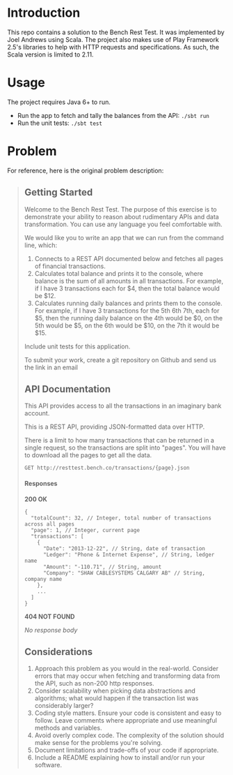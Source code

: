 # Introduction

This repo contains a solution to the Bench Rest Test. It was implemented by Joel Andrews using Scala. The project also makes use of Play Framework 2.5's libraries to help with HTTP requests and specifications. As such, the Scala version is limited to 2.11.

# Usage

The project requires Java 6+ to run.

* Run the app to fetch and tally the balances from the API: `./sbt run`
* Run the unit tests: `./sbt test`

# Problem

For reference, here is the original problem description:

> ## Getting Started
>
> Welcome to the Bench Rest Test. The purpose of this exercise is to demonstrate your ability to reason about rudimentary APIs and data transformation. You can use any language you feel comfortable with.
>
> We would like you to write an app that we can run from the command line, which:
>
> 1. Connects to a REST API documented below and fetches all pages of financial transactions.
> 2. Calculates total balance and prints it to the console, where balance is the sum of all amounts in all transactions. For example, if I have 3 transactions each for $4, then the total balance would be $12.
> 3. Calculates running daily balances and prints them to the console. For example, if I have 3 transactions for the 5th 6th 7th, each for $5, then the running daily balance on the 4th would be $0, on the 5th would be $5, on the 6th would be $10, on the 7th it would be $15.
>
> Include unit tests for this application.
>
> To submit your work, create a git repository on Github and send us the link in an email
>
> ## API Documentation
>
> This API provides access to all the transactions in an imaginary bank account.
>
> This is a REST API, providing JSON-formatted data over HTTP.
>
> There is a limit to how many transactions that can be returned in a single request, so the transactions are split into "pages". You will have to download all the pages to get all the data.
>
> `GET http://resttest.bench.co/transactions/{page}.json`
>
> #### Responses
>
> **200 OK**
>
> ```
> {
>   "totalCount": 32, // Integer, total number of transactions across all pages
>   "page": 1, // Integer, current page
>   "transactions": [
>     {
>       "Date": "2013-12-22", // String, date of transaction
>       "Ledger": "Phone & Internet Expense", // String, ledger name
>       "Amount": "-110.71", // String, amount
>       "Company": "SHAW CABLESYSTEMS CALGARY AB" // String, company name
>     },
>     ...
>   ]
> }
> ```
> 
> **404 NOT FOUND**
> 
> _No response body_
> 
> ## Considerations
> 
> 1. Approach this problem as you would in the real-world. Consider errors that may occur when fetching and transforming data from the API, such as non-200 http responses.
> 2. Consider scalability when picking data abstractions and algorithms; what would happen if the transaction list was considerably larger?
> 3. Coding style matters. Ensure your code is consistent and easy to follow. Leave comments where appropriate and use meaningful methods and variables.
> 4. Avoid overly complex code. The complexity of the solution should make sense for the problems you're solving.
> 5. Document limitations and trade-offs of your code if appropriate.
> 6. Include a README explaining how to install and/or run your software.
